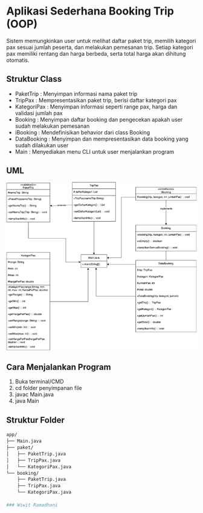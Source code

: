 # Aplikasi Sederhana Booking Trip (OOP)

Sistem memungkinkan user untuk melihat daftar paket trip, memilih kategori pax sesuai jumlah peserta, dan melakukan pemesanan trip. Setiap kategori pax memiliki rentang dan harga berbeda, serta total harga akan dihitung otomatis.

## Struktur Class
- PaketTrip : Menyimpan informasi nama paket trip
- TripPax : Mempresentasikan paket trip, berisi daftar kategori pax
- KategoriPax : Menyimpan informasi seperti range pax, harga dan validasi jumlah pax
- Booking : Menyimpan daftar booking dan pengecekan apakah user sudah melakukan pemesanan
- iBooking : Mendefinisikan behavior dari class Booking
- DataBooking : Menyimpan dan mempresentasikan data booking yang sudah dilakukan user
- Main : Menyediakan menu CLI untuk user menjalankan program

## UML 
![UML Diagram](images/uml.png)

## Cara Menjalankan Program
1. Buka terminal/CMD
2. cd folder penyimpanan file
3. javac Main.java
4. java Main

## Struktur Folder
```bash
app/
├── Main.java
├── paket/
│   ├── PaketTrip.java
│   ├── TripPax.java
│   └── KategoriPax.java
└── booking/
    ├── PaketTrip.java
    ├── TripPax.java
    └── KategoriPax.java

### Wiwit Ramadhani


